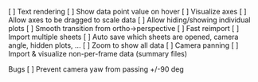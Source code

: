 
[ ] Text rendering
	[ ] Show data point value on hover
[ ] Visualize axes
	[ ] Allow axes to be dragged to scale data
	[ ] Allow hiding/showing individual plots
[ ] Smooth transition from ortho->perspective
[ ] Fast reimport
[ ] Import multiple sheets
[ ] Auto save which sheets are opened, camera angle, hidden plots, ...
[ ] Zoom to show all data
[ ] Camera panning
[ ] Import & visualize non-per-frame data (summary files)

Bugs
[ ] Prevent camera yaw from passing +/-90 deg